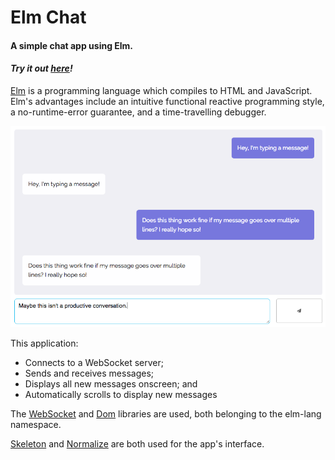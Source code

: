 # Elm Chat
#### A simple chat app using Elm.

#### _Try it out [here](http://elm-chat.s3-website.eu-west-2.amazonaws.com/)!_

[Elm](http://elm-lang.org/) is a programming language which compiles to HTML and JavaScript. 
Elm's advantages include an intuitive functional reactive programming style, a no-runtime-error guarantee, 
and a time-travelling debugger.

![](screenshot.png)

This application:
* Connects to a WebSocket server;
* Sends and receives messages;
* Displays all new messages onscreen; and
* Automatically scrolls to display new messages

The [WebSocket](https://github.com/elm-lang/websocket) and [Dom](https://github.com/elm-lang/dom)
libraries are used, both belonging to the elm-lang namespace.

[Skeleton](http://getskeleton.com) and [Normalize](https://necolas.github.io/normalize.css/) are
both used for the app's interface.

